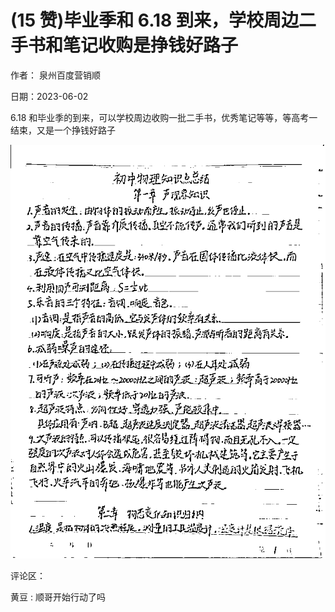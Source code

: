 
# (15 赞)毕业季和 6.18 到来，学校周边二手书和笔记收购是挣钱好路子

作者：  泉州百度营销顺

日期：2023-06-02

6.18 和毕业季的到来，可以学校周边收购一批二手书，优秀笔记等等，等高考一结束，又是一个挣钱好路子

![](img/gaokao-xiangguan_0965.png)

评论区：

黄豆 : 顺哥开始行动了吗
